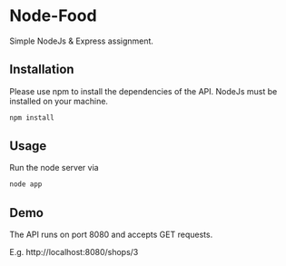 # Node-Food

Simple NodeJs & Express assignment.

## Installation

Please use npm to install the dependencies of the API. NodeJs must be installed on your machine.

```bash
npm install
```

## Usage

Run the node server via

```bash
node app
```

## Demo
The API runs on port 8080 and accepts GET requests.

E.g. http://localhost:8080/shops/3